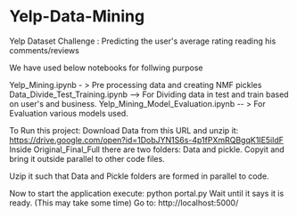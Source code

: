 # Yelp-Data-Mining
Yelp Dataset Challenge : Predicting the user's average rating reading his comments/reviews

We have used below notebooks for follwing purpose

Yelp_Mining.ipynb - > Pre processing data and creating NMF pickles
Data_Divide_Test_Training.ipynb  --> For Dividing data in test and train based on user's and business.
Yelp_Mining_Model_Evaluation.ipynb -- > For Evaluation various models used.

To Run this project:
Download Data from this URL and unzip it:  https://drive.google.com/open?id=1DobJYN1S6s-4p1fPXmRQBgqK1IE5ildF
Inside Original_Final_Full there are two folders: Data and pickle. Copyit and bring it outside parallel to other code files.


Uzip it such that Data and Pickle folders are formed in parallel to code.

Now to start the application execute: python portal.py
Wait until it says it is ready. (This may take some time)
Go to:
http://localhost:5000/
